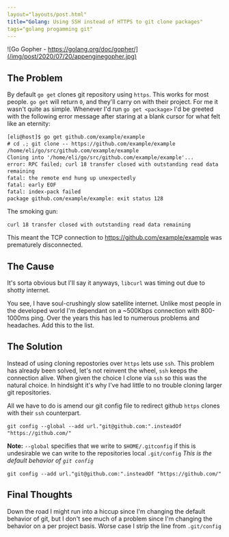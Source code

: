 ```yaml
---
layout="layouts/post.html"
title="Golang: Using SSH instead of HTTPS to git clone packages"
tags="golang progamming git"
---
```


![Go Gopher - https://golang.org/doc/gopher/](/img/post/2020/07/20/appenginegopher.jpg)

<!--
The Go gopher was designed by Renee French. (http://reneefrench.blogspot.com/)
The design is licensed under the Creative Commons 3.0 Attributions license.
Read this article for more details: https://blog.golang.org/gopher
-->

## The Problem

By default `go get` clones git repository using `https`. This works for most people. `go get` will return `0`, and they'll carry on with their project. For me it wasn't quite as simple. Whenever I'd run `go get <package>` I'd be greeted with the following error message after staring at a blank cursor for what felt like an eternity:

    [eli@host]$ go get github.com/example/example
    # cd .; git clone -- https://github.com/example/example /home/eli/go/src/github.com/example/example
    Cloning into '/home/eli/go/src/github.com/example/example'...
    error: RPC failed; curl 18 transfer closed with outstanding read data remaining
    fatal: the remote end hung up unexpectedly
    fatal: early EOF
    fatal: index-pack failed
    package github.com/example/example: exit status 128


The smoking gun:

    curl 18 transfer closed with outstanding read data remaining
    
This meant the TCP connection to https://github.com/example/example was prematurely disconnected. 

## The Cause

It's sorta obvious but I'll say it anyways, `libcurl` was timing out due to shotty internet. 

You see, I have soul-crushingly slow satellite internet. Unlike most people in the developed world I'm dependant on a ~500Kbps connection with 800-1000ms ping. Over the years this has led to numerous problems and headaches. Add this to the list. 

## The Solution
    
Instead of using cloning repostories over `https` lets use `ssh`. This problem has already been solved, let's not reinvent the wheel, `ssh` keeps the connection alive. When given the choice I clone via `ssh` so this was the natural choice. In hindsight it's why I've had little to no trouble cloning larger git repositories.
    
All we have to do is amend our git config file to redirect github `https` clones with their `ssh` counterpart.

    git config --global --add url."git@github.com:".insteadOf "https://github.com/"

**Note:** `--global` specifies that we write to `$HOME/.gitconfig` if this is undesirable we can write to the repositories local `.git/config` *This is the default behavior of `git config`*

    git config --add url."git@github.com:".insteadOf "https://github.com/"

## Final Thoughts

Down the road I might run into a hiccup since I'm changing the default behavior of git, but I don't see much of a problem since I'm changing the behavior on a per project basis. Worse case I strip the line from `.git/config`
